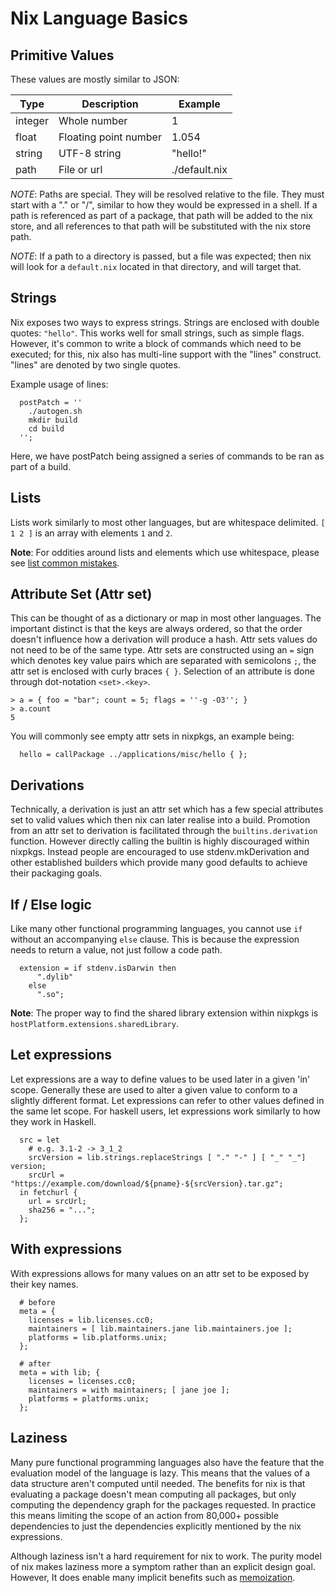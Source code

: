 # Nix Language Basics

## Primitive Values

These values are mostly similar to JSON:

| Type | Description | Example
|---|---|---|
| integer | Whole number | 1 |
| float | Floating point number | 1.054 |
| string | UTF-8 string | "hello!" |
| path | File or url | ./default.nix |

*NOTE*: Paths are special. They will be resolved relative to the file.
They must start with a "." or "/", similar to how they would be expressed in a shell.
If a path is referenced as part of a package, that path will be added to the
nix store, and all references to that path will be substituted with the nix store path.

*NOTE*: If a path to a directory is passed, but a file was expected; then nix will look
for a `default.nix` located in that directory, and will target that.

## Strings

Nix exposes two ways to express strings. Strings are enclosed with double quotes: `"hello"`.
This works well for small strings, such as simple flags. However, it's common to write a
block of commands which need to be executed; for this, nix also has multi-line support with
the "lines" construct. "lines" are denoted by two single quotes.

Example usage of lines:
```
  postPatch = ''
    ./autogen.sh
    mkdir build
    cd build
  '';
```

Here, we have postPatch being assigned a series of commands to be ran as part of a build.


## Lists

Lists work similarly to most other languages, but are whitespace delimited. `[ 1 2 ]` is an
array with elements `1` and `2`.

**Note**: For oddities around lists and elements which use whitespace, please see [list common mistakes](./ch05-05-common-mistakes.html#lists).

## Attribute Set (Attr set)

This can be thought of as a dictionary or map in most other languages. The important distinct is that the
keys are always ordered, so that the order doesn't influence how a derivation will produce a hash. Attr sets
values do not need to be of the same type. Attr sets are constructed using an `=` sign which denotes key value
pairs which are separated with semicolons `;`, the attr set is enclosed with curly braces `{ }`. Selection
of an attribute is done through dot-notation `<set>.<key>`.

```
> a = { foo = "bar"; count = 5; flags = ''-g -O3''; }
> a.count
5
```

You will commonly see empty attr sets in nixpkgs, an example being:
```
  hello = callPackage ../applications/misc/hello { };
```

## Derivations

Technically, a derivation is just an attr set which has a few special attributes
set to valid values which then nix can later realise into a build. Promotion
from an attr set to derivation is facilitated through the `builtins.derivation`
function. However directly calling the builtin is highly discouraged within
nixpkgs. Instead people are encouraged to use stdenv.mkDerivation and other
established builders which provide many good defaults to achieve their packaging goals.

## If / Else logic

Like many other functional programming languages, you cannot
use `if` without an accompanying `else` clause. This is because
the expression needs to return a value, not just follow a code
path.

```
  extension = if stdenv.isDarwin then
      ".dylib"
    else
      ".so";
```

**Note**: The proper way to find the shared library extension
within nixpkgs is `hostPlatform.extensions.sharedLibrary`.

## Let expressions

Let expressions are a way to define values to be used later in a given 'in' scope.
Generally these are used to alter a given value to conform to a
slightly different format. Let expressions can refer
to other values defined in the same let scope. For haskell users,
let expressions work similarly to how they work in Haskell.

```
  src = let
    # e.g. 3.1-2 -> 3_1_2
    srcVersion = lib.strings.replaceStrings [ "." "-" ] [ "_" "_"] version;
    srcUrl = "https://example.com/download/${pname}-${srcVersion}.tar.gz";
  in fetchurl {
    url = srcUrl;
    sha256 = "...";
  };
```
  
## With expressions

With expressions allows for many values on an attr set to be
exposed by their key names.

```
  # before
  meta = {
    licenses = lib.licenses.cc0;
    maintainers = [ lib.maintainers.jane lib.maintainers.joe ];
    platforms = lib.platforms.unix;
  };
```

```
  # after
  meta = with lib; {
    licenses = licenses.cc0;
    maintainers = with maintainers; [ jane joe ];
    platforms = platforms.unix;
  };
```

## Laziness

Many pure functional programming languages also have the feature that the
evaluation model of the language is lazy. This means that the values
of a data structure aren't computed until needed.
The benefits for nix is that evaluating a package doesn't mean computing
all packages, but only computing the dependency graph for the packages
requested. In practice this means limiting the scope of an action from
80,000+ possible dependencies to just the dependencies explicitly mentioned
by the nix expressions.

Although laziness isn't a hard requirement for nix to work. The purity
model of nix makes laziness more a symptom rather than an explicit design goal.
However, It does enable many implicit benefits such as [memoization](https://en.wikipedia.org/wiki/Memoization).

